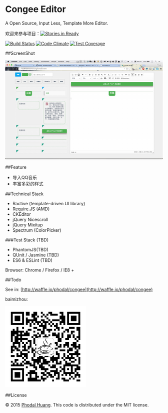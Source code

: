 # Congee Editor

A Open Source, Input Less, Template More Editor.

欢迎来参与项目：[![Stories in Ready](https://badge.waffle.io/phodal/congee.svg?label=ready&title=Ready)](http://waffle.io/phodal/congee)


[![Build Status](https://travis-ci.org/phodal/congee.svg?branch=gh-pages)](https://travis-ci.org/phodal/congee)
[![Code Climate](https://codeclimate.com/github/phodal/congee/badges/gpa.svg)](https://codeclimate.com/github/phodal/congee)
[![Test Coverage](https://codeclimate.com/github/phodal/congee/badges/coverage.svg)](https://codeclimate.com/github/phodal/congee/coverage)

##ScreenShot

![Screenshot](docs/screenshot.jpg)

##Feature

- 导入QQ音乐
- 丰富多彩的样式

##Technical Stack

- Ractive (template-driven UI library)
- Require.JS (AMD)
- CKEditor
- jQuery Nicescroll
- jQuery Mixitup
- Spectrum (ColorPicker)

###Test Stack (TBD)

- PhantomJS(TBD)
- QUnit / Jasmine (TBD)
- ES6 & ESLint (TBD)

Browser: Chrome / Firefox / IE8 +

##Todo

See in: [http://waffle.io/phodal/congee](http://waffle.io/phodal/congee)


baimizhou:

![Baimizhou Wechat](baimizhou.jpg)

##License

© 2015 [Phodal Huang](https://www.phodal.com). This code is distributed under the MIT license.
